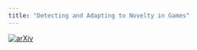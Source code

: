 ```yaml
---
title: "Detecting and Adapting to Novelty in Games"
---
```

[![arXiv](https://img.shields.io/badge/arXiv-2106.02204-b31b1b.svg)](https://arxiv.org/abs/2106.02204)

